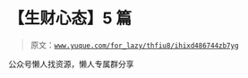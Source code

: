# 【生财心态】5 篇

> 原文：[`www.yuque.com/for_lazy/thfiu8/ihixd486744zb7yg`](https://www.yuque.com/for_lazy/thfiu8/ihixd486744zb7yg)

<ne-p id="u8359d4ef" data-lake-id="u8359d4ef"><ne-text id="uff38a1b5">公众号懒人找资源，懒人专属群分享</ne-text></ne-p>